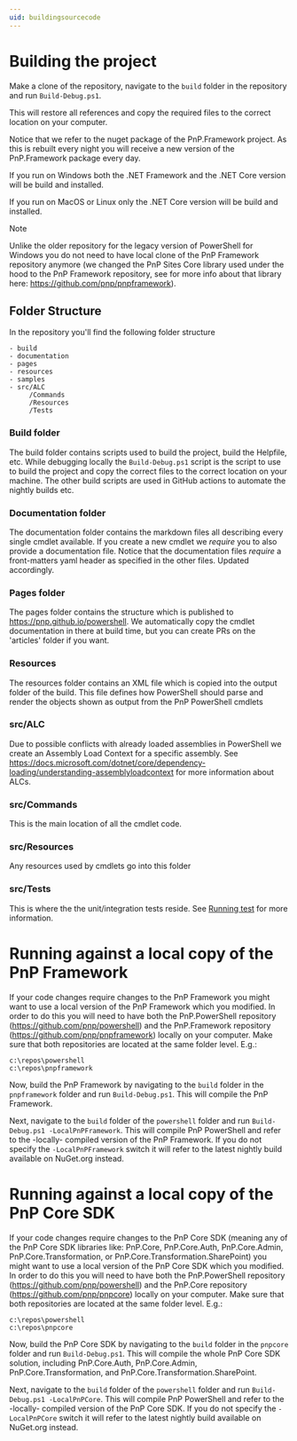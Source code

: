 ```yaml
---
uid: buildingsourcecode
---
```

# Building the project

Make a clone of the repository, navigate to the `build` folder in the repository and run `Build-Debug.ps1`. 

This will restore all references and copy the required files to the correct location on your computer. 

Notice that we refer to the nuget package of the PnP.Framework project. As this is rebuilt every night you will receive a new version of the PnP.Framework package every day.

If you run on Windows both the .NET Framework and the .NET Core version will be build and installed. 

If you run on MacOS or Linux only the .NET Core version will be build and installed. 

> [!NOTE] 
> Unlike the older repository for the legacy version of PowerShell for Windows you do not need to have local clone of the PnP Framework repository anymore (we changed the PnP Sites Core library used under the hood to the PnP Framework repository, see for more info about that library here: https://github.com/pnp/pnpframework).

## Folder Structure

In the repository you'll find the following folder structure

```
- build
- documentation
- pages
- resources
- samples
- src/ALC
     /Commands
     /Resources
     /Tests
```

### Build folder
The build folder contains scripts used to build the project, build the Helpfile, etc. While debugging locally the `Build-Debug.ps1` script is the script to use to build the project and copy the correct files to the correct location on your machine. The other build scripts are used in GitHub actions to automate the nightly builds etc.

### Documentation folder
The documentation folder contains the markdown files all describing every single cmdlet available. If you create a new cmdlet we *require* you to also provide a documentation file. Notice that the documentation files *require* a front-matters yaml header as specified in the other files. Updated accordingly.

### Pages folder
The pages folder contains the structure which is published to https://pnp.github.io/powershell. We automatically copy the cmdlet documentation in there at build time, but you can create PRs on the 'articles' folder if you want.

### Resources
The resources folder contains an XML file which is copied into the output folder of the build. This file defines how PowerShell should parse and render the objects shown as output from the PnP PowerShell cmdlets

### src/ALC
Due to possible conflicts with already loaded assemblies in PowerShell we create an Assembly Load Context for a specific assembly. See https://docs.microsoft.com/dotnet/core/dependency-loading/understanding-assemblyloadcontext for more information about ALCs.

### src/Commands
This is the main location of all the cmdlet code.

### src/Resources
Any resources used by cmdlets go into this folder

### src/Tests
This is where the the unit/integration tests reside. See [Running test](runningtests.md) for more information.

# Running against a local copy of the PnP Framework
If your code changes require changes to the PnP Framework you might want to use a local version of the PnP Framework which you modified. In order to do this you will need to have both the PnP.PowerShell repository (https://github.com/pnp/powershell) and the PnP.Framework repository (https://github.com/pnp/pnpframework) locally on your computer. Make sure that both repositories are located at the same folder level. E.g.:

```console
c:\repos\powershell
c:\repos\pnpframework
```

Now, build the PnP Framework by navigating to the `build` folder in the `pnpframework` folder and run `Build-Debug.ps1`. This will compile the PnP Framework.

Next, navigate to the `build` folder of the `powershell` folder and run `Build-Debug.ps1 -LocalPnPFramework`. This will compile PnP PowerShell and refer to the -locally- compiled version of the PnP Framework. If you do not specify the `-LocalPnPFramework` switch it will refer to the latest nightly build available on NuGet.org instead.

# Running against a local copy of the PnP Core SDK
If your code changes require changes to the PnP Core SDK (meaning any of the PnP Core SDK libraries like: PnP.Core, PnP.Core.Auth, PnP.Core.Admin, PnP.Core.Transformation, or PnP.Core.Transformation.SharePoint) you might want to use a local version of the PnP Core SDK which you modified. In order to do this you will need to have both the PnP.PowerShell repository (https://github.com/pnp/powershell) and the PnP.Core repository (https://github.com/pnp/pnpcore) locally on your computer. Make sure that both repositories are located at the same folder level. E.g.:

```console
c:\repos\powershell
c:\repos\pnpcore
```

Now, build the PnP Core SDK by navigating to the `build` folder in the `pnpcore` folder and run `Build-Debug.ps1`. This will compile the whole PnP Core SDK solution, including PnP.Core.Auth, PnP.Core.Admin, PnP.Core.Transformation, and PnP.Core.Transformation.SharePoint.

Next, navigate to the `build` folder of the `powershell` folder and run `Build-Debug.ps1 -LocalPnPCore`. This will compile PnP PowerShell and refer to the -locally- compiled version of the PnP Core SDK. If you do not specify the `-LocalPnPCore` switch it will refer to the latest nightly build available on NuGet.org instead.
